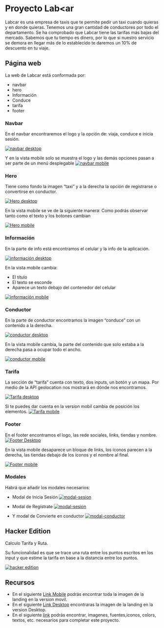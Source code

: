 ﻿# Proyecto Lab<ar

Labcar es una empresa de taxis que te permite pedir un taxi cuando quieras y en donde quieras. Tenemos una gran cantidad de conductores por todo el departamento. Se ha comprobado que Labcar tiene las tarifas más bajas del mercado. Sabemos que tu tiempo es dinero, por lo que si nuestro servicio se demora en llegar más de lo establecido te daremos un 10% de descuento en tu viaje.

## Página web

La web de Labcar está conformada por:

-   navbar
-   hero
-   Información
-   Conduce
-   tarifa
-   footer

### Navbar

En el navbar encontraremos el logo y la opción de: viaja, conduce e inicia sesión.

[![navbar desktop](https://camo.githubusercontent.com/2c21877c410fe4278c00cb6c69ba26298f16eeab/68747470733a2f2f692e6962622e636f2f48344a4657736b2f53637265656e2d53686f742d323031392d30372d31352d61742d382d33342d32332d504d2e706e67)](https://camo.githubusercontent.com/2c21877c410fe4278c00cb6c69ba26298f16eeab/68747470733a2f2f692e6962622e636f2f48344a4657736b2f53637265656e2d53686f742d323031392d30372d31352d61742d382d33342d32332d504d2e706e67)

Y en la vista mobile solo se muestra el logo y las demás opciones pasan a ser parte de un menú desplegable  [![navbar mobile](https://camo.githubusercontent.com/65f65ee26cb7650d6702108790a6ff8a378922df/68747470733a2f2f692e6962622e636f2f397967796859672f53637265656e2d53686f742d323031392d30372d31362d61742d372d35392d35392d414d2e706e67)](https://camo.githubusercontent.com/65f65ee26cb7650d6702108790a6ff8a378922df/68747470733a2f2f692e6962622e636f2f397967796859672f53637265656e2d53686f742d323031392d30372d31362d61742d372d35392d35392d414d2e706e67)

### Hero

Tiene como fondo la imagen “taxi” y a la derecha la opción de registrarse o convertirse en conductor.

[![Hero desktop](https://camo.githubusercontent.com/e970a55344e7e5a3dbca435478287dae8cfcfd70/68747470733a2f2f692e6962622e636f2f33684b736b71742f53637265656e2d53686f742d323031392d30372d31352d61742d382d33342d35372d504d2e706e67)](https://camo.githubusercontent.com/e970a55344e7e5a3dbca435478287dae8cfcfd70/68747470733a2f2f692e6962622e636f2f33684b736b71742f53637265656e2d53686f742d323031392d30372d31352d61742d382d33342d35372d504d2e706e67)

En la vista mobile se ve de la siguiente manera: Como podrás observar tanto como el texto y los botones cambian

[![Hero mobile](https://camo.githubusercontent.com/72f67fd882eac5d3e71c4209c9a5bc143be5ceae/68747470733a2f2f692e6962622e636f2f4c724e77476b592f53637265656e2d53686f742d323031392d30372d31362d61742d382d30302d33342d414d2e706e67)](https://camo.githubusercontent.com/72f67fd882eac5d3e71c4209c9a5bc143be5ceae/68747470733a2f2f692e6962622e636f2f4c724e77476b592f53637265656e2d53686f742d323031392d30372d31362d61742d382d30302d33342d414d2e706e67)

### Información

En la parte de info está encontramos el celular y la info de la aplicación.

[![información desktop](https://camo.githubusercontent.com/7d4b984c2b319199980a79c602a202bc8e05f41f/68747470733a2f2f692e6962622e636f2f7a376d524a30742f53637265656e2d53686f742d323031392d30372d31352d61742d382d33352d31342d504d2e706e67)](https://camo.githubusercontent.com/7d4b984c2b319199980a79c602a202bc8e05f41f/68747470733a2f2f692e6962622e636f2f7a376d524a30742f53637265656e2d53686f742d323031392d30372d31352d61742d382d33352d31342d504d2e706e67)

En la vista mobile cambia:

-   El título
-   El texto se esconde
-   Aparece un texto debajo del contenedor del celular

[![información mobile](https://camo.githubusercontent.com/77b5fd64742e4c448d715080d9ceeae2cb087ab9/68747470733a2f2f692e6962622e636f2f7273647836797a2f53637265656e2d53686f742d323031392d30372d31362d61742d382d30302d35332d414d2e706e67)](https://camo.githubusercontent.com/77b5fd64742e4c448d715080d9ceeae2cb087ab9/68747470733a2f2f692e6962622e636f2f7273647836797a2f53637265656e2d53686f742d323031392d30372d31362d61742d382d30302d35332d414d2e706e67)

### Conductor

En la parte de conductor encontramos la imagen “conduce” con un contenido a la derecha.

[![conductor desktop](https://camo.githubusercontent.com/8b2e200d6b087109cbebcbdf250fc5bb326819be/68747470733a2f2f692e6962622e636f2f544870636a59642f53637265656e2d53686f742d323031392d30372d31352d61742d382d33352d33302d504d2e706e67)](https://camo.githubusercontent.com/8b2e200d6b087109cbebcbdf250fc5bb326819be/68747470733a2f2f692e6962622e636f2f544870636a59642f53637265656e2d53686f742d323031392d30372d31352d61742d382d33352d33302d504d2e706e67)

En la vista mobile cambia, la parte del contenido que solo estaba a la derecha pasa a ocupar todo el ancho.

[![conductor mobile](https://camo.githubusercontent.com/90d42895bcee56f4b867a8e92e9224b3db327c5c/68747470733a2f2f692e6962622e636f2f31716278714d532f53637265656e2d53686f742d323031392d30372d31362d61742d382d30312d30382d414d2e706e67)](https://camo.githubusercontent.com/90d42895bcee56f4b867a8e92e9224b3db327c5c/68747470733a2f2f692e6962622e636f2f31716278714d532f53637265656e2d53686f742d323031392d30372d31362d61742d382d30312d30382d414d2e706e67)

### Tarifa

La sección de “tarifa” cuenta con texto, dos inputs, un botón y un mapa. Por medio de la API geolocation nos mostrará en dónde nos encontramos.

[![Tarifa desktop](https://camo.githubusercontent.com/9a88c2dbc79f6ca8a78e69f2d5ebadc4e5496aa7/68747470733a2f2f692e6962622e636f2f585870725a485a2f53637265656e2d53686f742d323031392d30372d31352d61742d382d33352d35312d504d2e706e67)](https://camo.githubusercontent.com/9a88c2dbc79f6ca8a78e69f2d5ebadc4e5496aa7/68747470733a2f2f692e6962622e636f2f585870725a485a2f53637265656e2d53686f742d323031392d30372d31352d61742d382d33352d35312d504d2e706e67)

Si te puedes dar cuenta en la version mobil cambia de posición los elementos.  [![Tarifa mobile](https://camo.githubusercontent.com/4bd6f9911cd694024deeb47fa93c584bd4d0e131/68747470733a2f2f692e6962622e636f2f5351563344525a2f53637265656e2d53686f742d323031392d30372d31362d61742d382d30322d34312d414d2e706e67)](https://camo.githubusercontent.com/4bd6f9911cd694024deeb47fa93c584bd4d0e131/68747470733a2f2f692e6962622e636f2f5351563344525a2f53637265656e2d53686f742d323031392d30372d31362d61742d382d30322d34312d414d2e706e67)

### Footer

En el footer encontramos el logo, las rede sociales, links, tiendas y nombre.  [![Footer Desktop](https://camo.githubusercontent.com/1865d4a2e4d620cb5b5909014d840c6b085851fb/68747470733a2f2f692e6962622e636f2f51434b527970462f53637265656e2d53686f742d323031392d30372d31352d61742d382d33362d32322d504d2e706e67)](https://camo.githubusercontent.com/1865d4a2e4d620cb5b5909014d840c6b085851fb/68747470733a2f2f692e6962622e636f2f51434b527970462f53637265656e2d53686f742d323031392d30372d31352d61742d382d33362d32322d504d2e706e67)

En la vista mobile desaparece un bloque de links, los íconos parecen a la derecha, las tiendas debajo de los íconos y el nombre al final.

[![Footer mobile](https://camo.githubusercontent.com/e063269bbea4c79cafaaa31b0eb99180d3c73589/68747470733a2f2f692e6962622e636f2f4c67665a3851422f53637265656e2d53686f742d323031392d30372d31362d61742d382d30332d32302d414d2e706e67)](https://camo.githubusercontent.com/e063269bbea4c79cafaaa31b0eb99180d3c73589/68747470733a2f2f692e6962622e636f2f4c67665a3851422f53637265656e2d53686f742d323031392d30372d31362d61742d382d30332d32302d414d2e706e67)

### Modales

Habrá que añadir los modales necesarios:

-   Modal de Inicia Sesión  [![modal-sesion](https://raw.githubusercontent.com/Laboratoria/curricula-js/f659ee55eeb322341c314d7d080bb22468e9a576/04-social-network/01-css-frameworks/08-code-challenges/images/modal-inicio-sesion.png)](https://raw.githubusercontent.com/Laboratoria/curricula-js/f659ee55eeb322341c314d7d080bb22468e9a576/04-social-network/01-css-frameworks/08-code-challenges/images/modal-inicio-sesion.png)
    
-   Modal de Regístrate  [![modal-sesion](https://raw.githubusercontent.com/Laboratoria/curricula-js/f659ee55eeb322341c314d7d080bb22468e9a576/04-social-network/01-css-frameworks/08-code-challenges/images/modal-registrate.png)](https://raw.githubusercontent.com/Laboratoria/curricula-js/f659ee55eeb322341c314d7d080bb22468e9a576/04-social-network/01-css-frameworks/08-code-challenges/images/modal-registrate.png)
    
-   Y modal de Convierte en conductor  [![modal-conductor](https://raw.githubusercontent.com/Laboratoria/curricula-js/f659ee55eeb322341c314d7d080bb22468e9a576/04-social-network/01-css-frameworks/08-code-challenges/images/modal-conductor.png)](https://raw.githubusercontent.com/Laboratoria/curricula-js/f659ee55eeb322341c314d7d080bb22468e9a576/04-social-network/01-css-frameworks/08-code-challenges/images/modal-conductor.png)
    

## Hacker Edition

Calculo Tarifa y Ruta.

Su funcionalidad es que se trace una ruta entre los puntos escritos en los input y que estime la tarifa en base a la distancia entre los puntos.

[![hacker edition](https://camo.githubusercontent.com/ffd4a03ffcdb8810fbd209d2df7b43fe6f727dc0/68747470733a2f2f692e6962622e636f2f3164574a4753522f53637265656e2d53686f742d323031392d30372d31362d61742d392d35392d35382d414d2e706e67)](https://camo.githubusercontent.com/ffd4a03ffcdb8810fbd209d2df7b43fe6f727dc0/68747470733a2f2f692e6962622e636f2f3164574a4753522f53637265656e2d53686f742d323031392d30372d31362d61742d392d35392d35382d414d2e706e67)

## Recursos

-   En el siguiente  [Link Mobile](https://raw.githubusercontent.com/AnaSalazar/curricula-js/0b700308f0c6ed452596912fcef8103b8f88386b/04-social-network/01-css-frameworks/08-code-challenges/images/v-movil.png)  podrás encontrar toda la imagen de la landing en la version movil.
-   En el siguiente  [Link Desktop](https://raw.githubusercontent.com/Laboratoria/curricula-js/f659ee55eeb322341c314d7d080bb22468e9a576/04-social-network/01-css-frameworks/08-code-challenges/images/desktop.png)  encontraras la imagen de la landing en la version Desktop.
-   En el siguiente  [link](https://drive.google.com/drive/folders/0B6QwL6rGulDteC13R1BUbXhLNTQ)  podrás encontrar, imagenes, fuentes,iconos, colors, textos, etc. necesarios para completar este proyecto.
